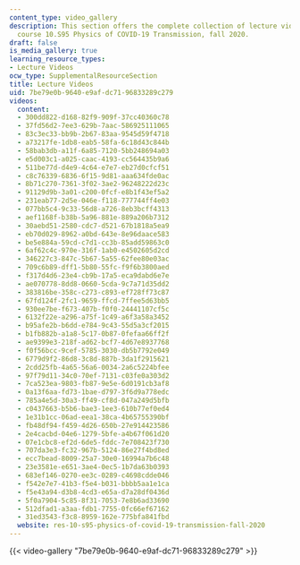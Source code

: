 ```yaml
---
content_type: video_gallery
description: This section offers the complete collection of lecture videos in MIT
  course 10.S95 Physics of COVID-19 Transmission, fall 2020.
draft: false
is_media_gallery: true
learning_resource_types:
- Lecture Videos
ocw_type: SupplementalResourceSection
title: Lecture Videos
uid: 7be79e0b-9640-e9af-dc71-96833289c279
videos:
  content:
  - 300dd822-d168-82f9-909f-37cc40360c78
  - 37fd56d2-7ee3-629b-7aac-586925111065
  - 83c3ec33-bb9b-2b67-83aa-9545d59f4718
  - a73217fe-1db8-eab5-58fa-6c18d43c844b
  - 58bab3db-a11f-6a85-7120-5bb248694a03
  - e5d003c1-a025-caac-4193-cc564435b9a6
  - 511be77d-d4e9-4c64-e7e7-eb27d0cfcf51
  - c8c76339-6836-6f15-9d81-aaa634fde0ac
  - 8b71c270-7361-3f02-3ae2-96248222d23c
  - 91129d9b-3a01-c200-0fcf-e8b1f43ef5a2
  - 231eab77-2d5e-046e-f118-777744ff4e03
  - 077bb5c4-9c33-56d8-a726-8eb3bcff4313
  - aef1168f-b38b-5a96-881e-889a206b7312
  - 30aebd51-2580-cdc7-d521-67b1818a5ea9
  - eb70d029-8962-a0bd-643e-8e96daace583
  - be5e884a-59cd-c7d1-cc3b-85add59863c0
  - 6af62c4c-970e-316f-1ab0-e4502605d2cd
  - 346227c3-847c-5b67-5a55-62fee80e03ac
  - 709c6b89-dff1-5b80-55fc-f9f6b3800aed
  - f317d4d6-23e4-cb9b-17a5-eca9dabd6e7e
  - ae070778-8dd8-0660-5cda-9c7a71d35dd2
  - 383816be-358c-c273-c893-ef728ff73c87
  - 67fd124f-2fc1-9659-ffcd-7ffee5d63bb5
  - 930ee7be-f673-407b-f0f0-24441107cf5c
  - 6132f22e-a296-a75f-1c49-a6f3a58a3452
  - b95afe2b-b6dd-e784-9c43-55d5a3cf2015
  - b1fb882b-a1a8-5c17-0b87-0fefaa66ff2f
  - ae9399e3-218f-ad62-bcf7-4d67e8937768
  - f0f56bcc-9cef-5785-3030-db5b7792e049
  - 6779d9f2-86d8-3c8d-887b-3da1f2915621
  - 2cdd25fb-4a65-56a6-0034-2a6c5224bfee
  - 97f79d11-34c0-70ef-7131-c03fe0a303d2
  - 7ca523ea-9803-fb87-9e5e-6d0191cb3af8
  - 0a13f6aa-fd73-1bae-d797-3f6d9a778edc
  - 785a4e5d-30a3-ff49-cf8d-047a249d5bfb
  - c0437663-b5b6-bae3-1ee3-610b77ef0ed4
  - 1e31b1cc-06ad-eea1-38ca-4b65755390bf
  - fb48df94-f459-4d26-650b-27e914423586
  - 2e4cacbd-04e6-1279-5bfe-a4b67f061d20
  - 07e1cbc8-ef2d-6de5-fddc-7e708423f730
  - 707da3e3-fc32-967b-5124-86e27f4bd8ed
  - ecc7bead-8009-25a7-30e0-16994a7b6c48
  - 23e3581e-e651-3ae4-0ec5-1b7da63b0393
  - 683ef146-0270-ee3c-0289-c4698cdde046
  - f542e7e7-41b3-f5e4-b031-bbbb5aa1e1ca
  - f5e43a94-d3b8-4cd3-e65a-d7a28df0436d
  - 5f0a7904-5c85-8f31-7053-7e8b6ad33690
  - 512dfad1-a3aa-fdb1-7755-0fc66ef67162
  - 31ed3543-f3c8-8959-162e-775bfa841fbd
  website: res-10-s95-physics-of-covid-19-transmission-fall-2020
---
```

{{< video-gallery "7be79e0b-9640-e9af-dc71-96833289c279" >}}